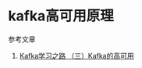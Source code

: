 # kafka高可用原理

参考文章

1. [Kafka学习之路 （三）Kafka的高可用](https://www.cnblogs.com/qingyunzong/p/9004703.html)

